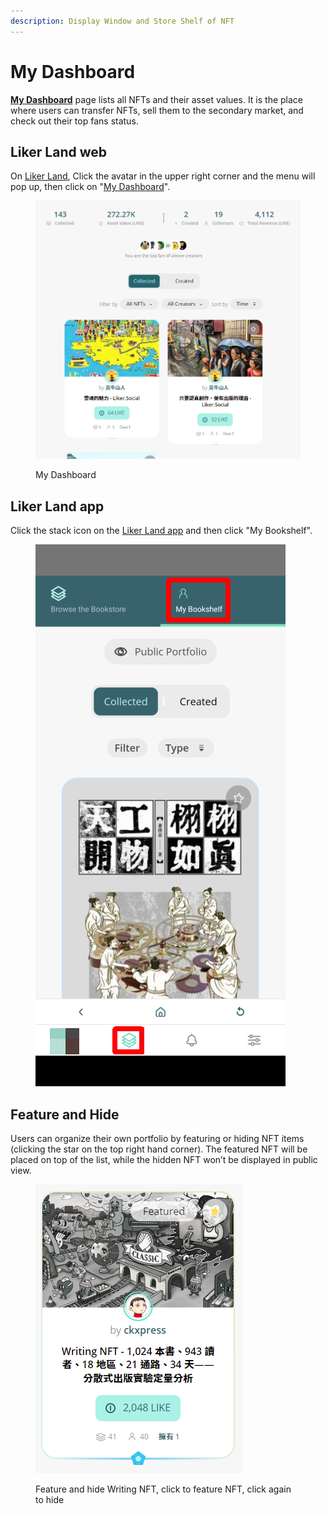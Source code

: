 ```yaml
---
description: Display Window and Store Shelf of NFT
---
```


# My Dashboard

[**My Dashboard**](https://liker.land/dashboard) page lists all NFTs and their asset values. It is the place where users can transfer NFTs, sell them to the secondary market, and check out their top fans status.

## **Liker Land web**

On [Liker Land](https://liker.land/), Click the avatar in the upper right corner and the menu will pop up, then click on "[My Dashboard](https://liker.land/dashboard)".

<figure><img src="../../.gitbook/assets/My Dashboard-en.png" alt=""><figcaption><p>My Dashboard</p></figcaption></figure>

## Liker Land app

Click the stack icon on the [Liker Land app](../../user-guide/liker-land/download.md) and then click "My Bookshelf".

<figure><img src="../../.gitbook/assets/Liker Land app Writing NFT 2-en.png" alt=""><figcaption></figcaption></figure>

## Feature and Hide

Users can organize their own portfolio by featuring or hiding NFT items (clicking the star on the top right hand corner). The featured NFT will be placed on top of the list, while the hidden NFT won’t be displayed in public view.

<figure><img src="../../.gitbook/assets/Featured NFT.png" alt=""><figcaption><p>Feature and hide Writing NFT, click to feature NFT, click again to hide</p></figcaption></figure>
